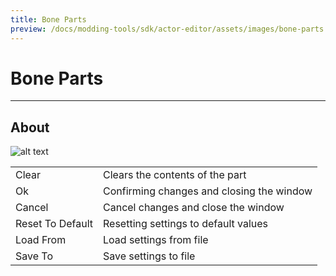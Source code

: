 ```yaml
---
title: Bone Parts
preview: /docs/modding-tools/sdk/actor-editor/assets/images/bone-parts.png
---
```


# Bone Parts

___

## About

![alt text](./assets/images/bone-parts.png)

|  |  |
|---|---|
| Clear | Clears the contents of the part |
| Ok | Confirming changes and closing the window |
| Cancel | Cancel changes and close the window |
| Reset To Default | Resetting settings to default values |
| Load From | Load settings from file |
| Save To | Save settings to file |
